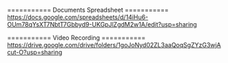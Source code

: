 =========== Documents Spreadsheet ===========
https://docs.google.com/spreadsheets/d/14iHu6-OUm78qYsXT7NbtT7Gbbyd9-UKGpJlZgdM2w1A/edit?usp=sharing


=========== Video Recording ===========
https://drive.google.com/drive/folders/1goJoNyd02ZL3aaQoqSgZYzG3wjAcut-O?usp=sharing
